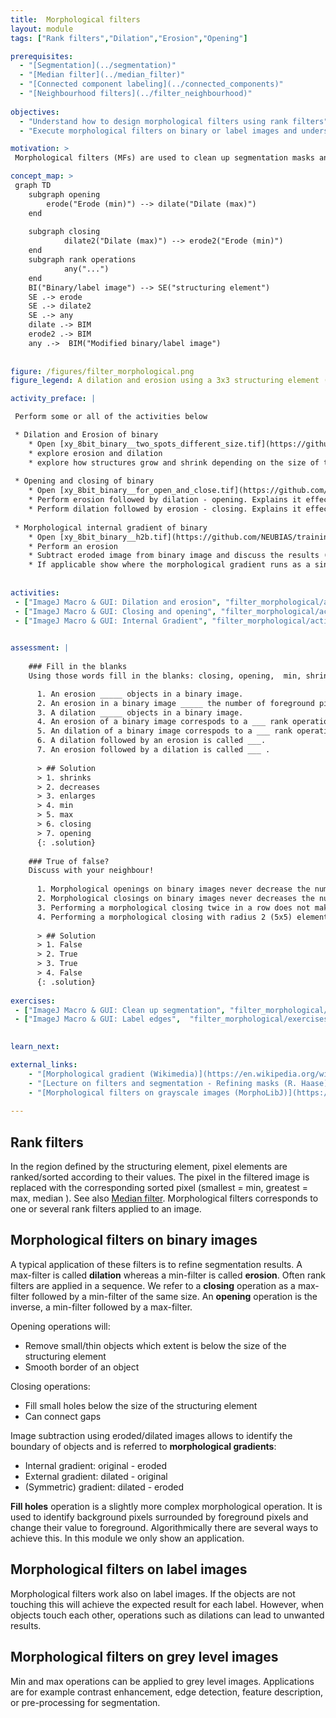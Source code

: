 ```yaml
---
title:  Morphological filters
layout: module 
tags: ["Rank filters","Dilation","Erosion","Opening"]

prerequisites:
  - "[Segmentation](../segmentation)"
  - "[Median filter](../median_filter)"
  - "[Connected component labeling](../connected_components)"
  - "[Neighbourhood filters](../filter_neighbourhood)"
  
objectives: 
  - "Understand how to design morphological filters using rank filters"
  - "Execute morphological filters on binary or label images and understand the output"

motivation: >
 Morphological filters (MFs) are used to clean up segmentation masks and achieve a change in morphology and/or size of the objects. For example, MFs are used to remove wrongly assigned foreground pixels, separate touching objects, or identify objects boundaries. 

concept_map: >
 graph TD
    subgraph opening
        erode("Erode (min)") --> dilate("Dilate (max)")
    end
    
    subgraph closing
            dilate2("Dilate (max)") --> erode2("Erode (min)")
    end
    subgraph rank operations
            any("...")
    end
    BI("Binary/label image") --> SE("structuring element")
    SE .-> erode 
    SE .-> dilate2 
    SE .-> any 
    dilate .-> BIM
    erode2 .-> BIM
    any .->  BIM("Modified binary/label image")
     
    
figure: /figures/filter_morphological.png
figure_legend: A dilation and erosion using a 3x3 structuring element (left side). Morphological filters applied in series, e.g. opening and closing, can achieve very useful results (right side). 

activity_preface: |

 Perform some or all of the activities below

 * Dilation and Erosion of binary
    * Open [xy_8bit_binary__two_spots_different_size.tif](https://github.com/NEUBIAS/training-resources/raw/master/image_data/xy_8bit_binary__two_spots_different_size.tif) 
    * explore erosion and dilation 
    * explore how structures grow and shrink depending on the size of the structuring element
 
 * Opening and closing of binary
    * Open [xy_8bit_binary__for_open_and_close.tif](https://github.com/NEUBIAS/training-resources/raw/master/image_data/xy_8bit_binary__for_open_and_close.tif)
    * Perform erosion followed by dilation - opening. Explains it effects in removing thin structures, smoothing borders. If applicable show that opening runs as single command.
    * Perform dilation followed by erosion - closing. Explains it effects on filling small holes, connecting gaps. If applicable show that opening runs as single command.
  
 * Morphological internal gradient of binary
    * Open [xy_8bit_binary__h2b.tif](https://github.com/NEUBIAS/training-resources/raw/master/image_data/xy_8bit_binary__h2b.tif)
    * Perform an erosion
    * Subtract eroded image from binary image and discuss the results (Internal Gradient)
    * If applicable show where the morphological gradient runs as a single command
 
  
activities: 
 - ["ImageJ Macro & GUI: Dilation and erosion", "filter_morphological/activities/filter_morphological_dilation_erosion.ijm", "java"]
 - ["ImageJ Macro & GUI: Closing and opening", "filter_morphological/activities/filter_morphological_opening_closing.ijm", "java"]
 - ["ImageJ Macro & GUI: Internal Gradient", "filter_morphological/activities/filter_morphological_inner_gradient.ijm", "java"]
  

assessment: | 
 
    ### Fill in the blanks
    Using those words fill in the blanks: closing, opening,  min, shrinks, decreases, enlarges, max.

      1. An erosion _____ objects in a binary image.
      2. An erosion in a binary image _____ the number of foreground pixels.
      3. A dilation _____ objects in a binary image.
      4. An erosion of a binary image correspods to a ___ rank operation.
      5. An dilation of a binary image correspods to a ___ rank operation.
      6. A dilation followed by an erosion is called ___.
      7. An erosion followed by a dilation is called ___ .
      
      > ## Solution
      > 1. shrinks
      > 2. decreases
      > 3. enlarges
      > 4. min
      > 5. max
      > 6. closing
      > 7. opening
      {: .solution}
    
    ### True of false? 
    Discuss with your neighbour!
    
      1. Morphological openings on binary images never decrease the number of foreground pixels.
      2. Morphological closings on binary images never decreases the number of foreground pixels.
      3. Performing a morphological closing twice in a row does not make sense, because the second closing does not further change the image.
      4. Performing a morphological closing with radius 2 (5x5) element is equivalent to two subsequent closing operation with radius 1.
    
      > ## Solution
      > 1. False
      > 2. True
      > 3. True
      > 4. False
      {: .solution}
    
exercises: 
 - ["ImageJ Macro & GUI: Clean up segmentation", "filter_morphological/exercises/filter_morphological_binary.md"]
 - ["ImageJ Macro & GUI: Label edges",  "filter_morphological/exercises/filter_morphological_label.md"]
 

learn_next:

external_links:
    - "[Morphological gradient (Wikimedia)](https://en.wikipedia.org/wiki/Morphological_gradient)"
    - "[Lecture on filters and segmentation - Refining masks (R. Haase)](https://www.youtube.com/watch?v=LT8L3vSLQ2Q&t=1871s)"
    - "[Morphological filters on grayscale images (MorphoLibJ)](https://imagej.net/plugins/morpholibj#grayscale-morphological-filters)"
   
---
```


## Rank filters
In the region defined by the structuring element, pixel elements are ranked/sorted according to their values. The pixel in the filtered image is replaced with the corresponding sorted pixel (smallest = min, greatest = max, median ). See also [Median filter](../median_filter). Morphological filters corresponds to one or several rank filters applied to an image. 

## Morphological filters on binary images
A typical application of these filters is to refine segmentation results. A max-filter is called **dilation** whereas a min-filter is called **erosion**. Often rank filters are applied in a sequence. We refer to a **closing** operation as a max-filter followed by a min-filter of the same size. An **opening** operation is the inverse, a min-filter followed by a max-filter. 

Opening operations will:
 * Remove small/thin objects which extent is below the size of the structuring element
 * Smooth border of an object
 
Closing operations:
 * Fill small holes below the size of the structuring element
 * Can connect gaps

Image subtraction using eroded/dilated images allows to identify the boundary of objects and is referred to **morphological gradients**:
 * Internal gradient: original - eroded 
 * External gradient: dilated - original
 * (Symmetric) gradient: dilated - eroded 

**Fill holes** operation is a slightly more complex morphological operation. It is used to identify background pixels surrounded by foreground pixels and change their value to foreground. Algorithmically there are several ways to achieve this. In this module we only show an application. 


## Morphological filters on label images
Morphological filters work also on label images. If the objects are not touching this will achieve the expected result for each label. However, when objects touch each other, operations such as dilations can lead to unwanted results. 


## Morphological filters on grey level images
Min and max operations can be applied to grey level images. Applications are for example contrast enhancement, edge detection, feature description, or pre-processing for segmentation.












